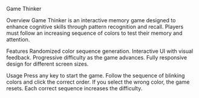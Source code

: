 Game Thinker

Overview
Game Thinker is an interactive memory game designed to enhance cognitive skills through pattern recognition and recall.
Players must follow an increasing sequence of colors to test their memory and attention.

Features
Randomized color sequence generation.
Interactive UI with visual feedback.
Progressive difficulty as the game advances.
Fully responsive design for different screen sizes.

Usage
Press any key to start the game.
Follow the sequence of blinking colors and click the correct order.
If you select the wrong color, the game resets.
Each correct sequence increases the difficulty.
